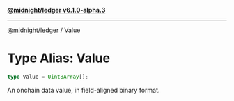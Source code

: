 [**@midnight/ledger v6.1.0-alpha.3**](../README.md)

***

[@midnight/ledger](../globals.md) / Value

# Type Alias: Value

```ts
type Value = Uint8Array[];
```

An onchain data value, in field-aligned binary format.
